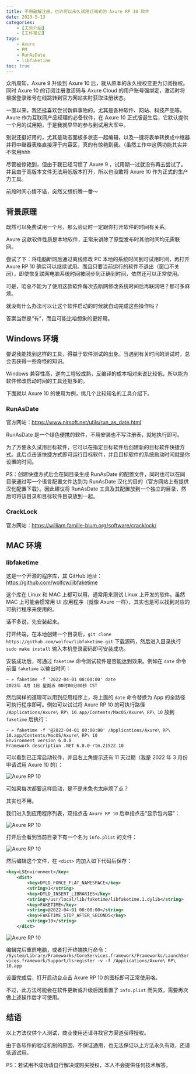 ```yaml
---
title: 不用破解注册，也许可以永久试用订阅式的 Axure RP 10 软件
date: 2023-5-13
categories:
    - [工具介绍]
    - [工作笔记]
tags:
    - Axure
    - PM
    - RunAsDate
    - libfaketime
toc: true
---
```


众所周知，Axure 9 升级到 Axure 10 后，就从原本的永久授权变更为订阅授权。同时 Axure 10 的订阅注册激活码与 Axure Cloud 的用户账号强绑定，激活时将根据登录账号在线跳转到官方网站实时获取注册状态。

一直以来，我还挺喜欢尝试新鲜事物的，尤其是各种软件、网站、科技产品等。Axure 作为互联网产品经理的必备软件，在 Axure 10 正式版诞生后，它默认提供一个月的试用期，于是我就早早的参与到试用大军中。

别说还挺好用的，尤其是动态面板多状态一起编辑，以及一键将表单转换成中继器并将中继器表格直接浮于内容区，真的有惊艳到我。（虽然工作中这俩功能其实并不常用hhh

尽管被惊艳到，但由于我已经习惯了 Axure 9 ，试用期一过就没有再去尝试了。并且由于高版本文件无法用低版本打开，所以也没敢将 Axure 10 作为正式的生产力工具。

前段时间心情不错，突然又想折腾一番～

<!--more-->

## 背景原理

既然可以免费试用一个月，那么验证时一定跟你打开软件的时间有关系。

Axure 这款软件性质是本地软件，正常来讲除了原型发布时其他时间均无需联网。

尝试了下：将电脑断网后通过离线修改 PC 本地的系统时间到可试用时间，再打开 Axure RP 10 确实可以继续试用。而且只要当前运行的软件不退出（窗口不关闭），即使恢复联网电脑系统时间被同步到正确到时间，依然还可以正常使用。

可是，咱总不能为了使用这款软件每次去断网修改系统时间后再联网吧？那可多麻烦。

就没有什么办法可以让这个软件启动的时候就自动完成这些操作吗？

答案当然是“有”，而且可能比咱想象的更好用。

## Windows 环境

要说我能找到这样的工具，得益于软件测试的出身。当遇到有关时间的测试时，总会去获得一些奇怪的知识。

Windows 兼容性高，逆向工程较成熟，反编译的成本相对来说比较低，所以能为软件修改启动时间的工具还挺多的。

下面就以 Axure 10 的使用为例，挑几个比较知名的工具介绍下。

### RunAsDate

官方网站：<https://www.nirsoft.net/utils/run_as_date.html>

RunAsDate 是一个绿色便携的软件，不用安装也不写注册表，就地执行即可。

为了方便永久试用目标软件，它可以在指定目标软件后创建新的目标软件快捷方式。此后点击该快捷方式即可运行目标软件，并且目标软件的系统启动时间就是你设置的时间。

PS：创建快捷方式后会在同目录生成 RunAsDate 的配置文件，同时也可以在同目录通过写一个语言配置文件达到为 RunAsDate 汉化的目的（官方网站上有提供汉化配置下载）。因此建议将 RunAsDate 工具及其配置放到一个独立的目录，然后可将该目录和目标软件目录放到一起。

### CrackLock

官方网站：<https://william.famille-blum.org/software/cracklock/>



## MAC 环境

### libfaketime

这是一个开源的程序库，其 GitHub 地址：<https://github.com/wolfcw/libfaketime>

这个库在 Linux 和 MAC 上都可以用，通常用来测试 Linux 上开发的软件。虽然 MAC 上可能会惯常用 UI 应用程序（就像 Axure 一样），其实也是可以找到对应的可执行程序来使用的。

话不多说，先安装起来。

打开终端，在本地创建一个目录后，`git clone https://github.com/wolfcw/libfaketime.git` 下载源码，然后进入目录执行 `sudo make install` 输入本机登录密码即可安装成功。

安装成功后，可通过 `faketime` 命令测试软件是否能达到效果。例如在 `date` 命令前置 `faketime` 以输出时间：

```
~ » faketime -f '2022-04-01 00:00:00' date                            
2022年 4月 1日 星期五 00时00分00秒 CST
```

然后同样的道理可以用到应用程序上，将上面的 `date` 命令替换为 App 的全路径可执行程序即可。例如可以试试将 Axure RP 10 的可执行路径 `/Applications/Axure\ RP\ 10.app/Contents/MacOS/Axure\ RP\ 10` 放到 `faketime` 后执行：

```
~ » faketime -f '@2022-04-01 00:00:00' /Applications/Axure\ RP\ 10.app/Contents/MacOS/Axure\ RP\ 10 
Environment version 6.0.0
Framework description .NET 6.0.0-rtm.21522.10
```

可以看到已正常启动软件，并且右上角提示还有 11 天过期（我是 2022 年 3 月份申请试用 Axure 10 的）：

![Axure RP 10](https://iephen.pek3b.qingstor.com/b_image/AxureRP10-184716.png)

可如果每次都要这样启动，是不是未免也太麻烦了点？

其实也不用。

我们进入到应用程序列表，双指点击 `Axure RP 10` 后单指点击“显示包内容”：

![Axure RP 10](https://iephen.pek3b.qingstor.com/b_image/Axure-190101.png)

打开后会看到当前目录下有一个名为 `info.plist` 的文件：

![Axure RP 10](https://iephen.pek3b.qingstor.com/b_image/Axure-191824.png)

然后编辑这个文件，在 `<dict>` 内加入如下代码后保存：

```xml
<key>LSEnvironment</key>
    <dict>
        <key>DYLD_FORCE_FLAT_NAMESPACE</key>
        <string>1</string>
        <key>DYLD_INSERT_LIBRARIES</key>
        <string>/usr/local/lib/faketime/libfaketime.1.dylib</string>
        <key>FAKETIME</key>
        <string>@2022-04-01 00:00:00</string>
        <key>FAKETIME_STOP_AFTER_SECONDS</key>
        <string>10</string>
    </dict>
```
![Axure RP 10](https://iephen.pek3b.qingstor.com/b_image/Axure-192011.png)

编辑完后重启电脑，或者打开终端执行命令： `/System/Library/Frameworks/CoreServices.framework/Frameworks/LaunchServices.framework/Support/lsregister -v -f /Applications/Axure\ RP\ 10.app`

设置完成后，打开启动台点击 Axure RP 10 的图标即可正常使用咯。

不过，此方法可能会在软件更新或升级后因重置了 `info.plist` 而失效，需要再次做上述操作后才可使用。

## 结语

以上方法仅供个人测试，商业使用还请寻找官方渠道获得授权。

由于各软件的验证机制的原因，不保证通用，也无法保证以上方法永久有效，还请低调试用。

PS：若试用不成功请自行解决或购买授权，本人不会提供任何技术解答。
